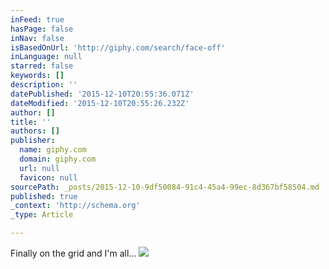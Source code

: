 ```yaml
---
inFeed: true
hasPage: false
inNav: false
isBasedOnUrl: 'http://giphy.com/search/face-off'
inLanguage: null
starred: false
keywords: []
description: ''
datePublished: '2015-12-10T20:55:36.071Z'
dateModified: '2015-12-10T20:55:26.232Z'
author: []
title: ''
authors: []
publisher:
  name: giphy.com
  domain: giphy.com
  url: null
  favicon: null
sourcePath: _posts/2015-12-10-9df50084-91c4-45a4-99ec-8d367bf58504.md
published: true
_context: 'http://schema.org'
_type: Article

---
```

Finally on the grid and I'm all...
![](https://media3.giphy.com/media/ky1lSC3mXfu9y/200.gif)